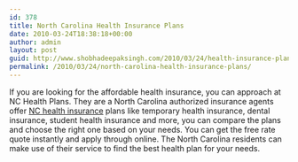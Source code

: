 ```yaml
---
id: 378
title: North Carolina Health Insurance Plans
date: 2010-03-24T18:38:18+00:00
author: admin
layout: post
guid: http://www.shobhadeepaksingh.com/2010/03/24/health-insurance-plans-for-north-carolina-residents/
permalink: /2010/03/24/north-carolina-health-insurance-plans/
---
```

If you are looking for the affordable health insurance, you can approach at NC Health Plans. They are a North Carolina authorized insurance agents offer [NC health insurance](http://www.nchealthplans.com/) plans like temporary health insurance, dental insurance, student health insurance and more, you can compare the plans and choose the right one based on your needs. You can get the free rate quote instantly and apply through online. The North Carolina residents can make use of their service to find the best health plan for your needs.